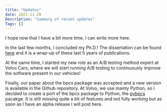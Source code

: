 ```yaml
---
title: "Updates"
date: 2021-11-29
Description: "Summary of recent updates"
Tags: []
---
```


I hope now that I have a bit more time, I can write more here.

In the last few months, I concluded my Ph.D.! The dissertation can be found [here](https://research.chalmers.se/publication/524749) and it is a wrap-up of these last 5 years of publications. 

At the same time, I started my new role as an A/B testing method expert at Volvo Cars, where we will start running A/B testing to continuously improve the software present in our vehicles!

Finally, our paper about the bpcs package was accepted and a new version is available in the Github repository. At Volvo, we use mainly Python, so I decided to create a port of the bpcs package to Python, the [pybpcs](https://github.com/davidissamattos/pybpcs) pacakge. It is still missing quite a bit of features and not fully working but as soon as I have an alpha release I will post here.